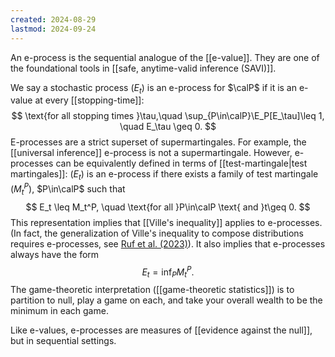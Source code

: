 ```yaml
---
created: 2024-08-29
lastmod: 2024-09-24
---
```


An e-process is the sequential analogue of the [[e-value]]. They are one of the foundational tools in [[safe, anytime-valid inference (SAVI)]]. 

We say a stochastic process $(E_t)$ is an e-process for $\calP$ if it is an e-value at every [[stopping-time]]:
$$
\text{for all stopping times }\tau,\quad \sup_{P\in\calP}\E_P[E_\tau]\leq 1, \quad E_\tau \geq 0.
$$
E-processes are a strict superset of supermartingales. For example, the [[universal inference]] e-process is not a supermartingale. However, e-processes can be equivalently defined in terms of [[test-martingale|test martingales]]: $(E_t)$ is an e-process if there exists a family of test martingale $(M_t^P)$, $P\in\calP$ such that 
$$
E_t \leq M_t^P, \quad \text{for all }P\in\calP \text{ and }t\geq 0.
$$
This representation implies that [[Ville's inequality]] applies to e-processes. (In fact, the generalization of Ville's inequality to compose distributions requires e-processes, see [Ruf et al. (2023)](https://arxiv.org/pdf/2203.04485)). It also implies that e-processes always have the form 
$$
E_t = \inf_P M_t^P.
$$
The game-theoretic interpretation ([[game-theoretic statistics]]) is to partition to null, play a game on each, and take your overall wealth to be the minimum in each game. 

Like e-values, e-processes are measures of [[evidence against the null]], but in sequential settings. 

